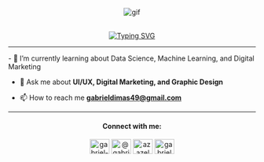 <p align="center">
<img src="https://media.tenor.com/v8HL0rYSh18AAAAd/japan.gif" alt="gif" />
</p><br>
<div align="center">
  <a href="https://git.io/typing-svg"> <img src="https://readme-typing-svg.demolab.com?font=Inter&weight=600&pause=1000&color=D4E7F7&width=435&lines=Hi+there%2C+I'm+Gabriel+Dimas+Wicaksono!" alt="Typing SVG" /></a>
</div>
<hr>
- 🌱 I’m currently learning about Data Science, Machine Learning, and Digital Marketing

- 💬 Ask me about **UI/UX, Digital Marketing, and Graphic Design**

- 📫 How to reach me **gabrieldimas49@gmail.com**
<hr>
<div align="center">
  <h4>Connect with me:</h4>
<p>
  <a href="https://linkedin.com/in/gabriel-dimas-wicaksono-5aa0b925a/" target="blank"><img align="center" src="https://raw.githubusercontent.com/rahuldkjain/github-profile-readme-generator/master/src/images/icons/Social/linked-in-alt.svg" alt="gabriel-dimas-wicaksono-5aa0b925a/" height="30" width="40" /></a>
  <a href="https://instagram.com/@gabrieldimas___" target="blank"><img align="center" src="https://raw.githubusercontent.com/rahuldkjain/github-profile-readme-generator/master/src/images/icons/Social/instagram.svg" alt="@gabrieldimas___" height="30" width="40" /></a>
  <a href="https://dribbble.com/azazelmuse" target="blank"><img align="center" src="https://raw.githubusercontent.com/rahuldkjain/github-profile-readme-generator/master/src/images/icons/Social/dribbble.svg" alt="azazelmuse" height="30" width="40" /></a>
  <a href="https://www.behance.net/gabrieldimas" target="blank"><img align="center" src="https://raw.githubusercontent.com/rahuldkjain/github-profile-readme-generator/master/src/images/icons/Social/behance.svg" alt="gabrieldimas" height="30" width="40" /></a>
  </p>
</div>
